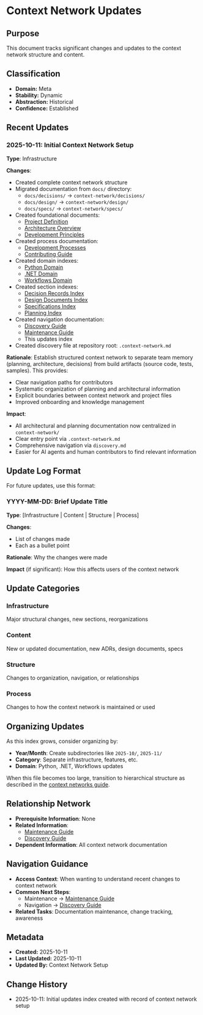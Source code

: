 # Context Network Updates

## Purpose
This document tracks significant changes and updates to the context network structure and content.

## Classification
- **Domain:** Meta
- **Stability:** Dynamic
- **Abstraction:** Historical
- **Confidence:** Established

## Recent Updates

### 2025-10-11: Initial Context Network Setup
**Type**: Infrastructure

**Changes**:
- Created complete context network structure
- Migrated documentation from `docs/` directory:
  - `docs/decisions/` → `context-network/decisions/`
  - `docs/design/` → `context-network/design/`
  - `docs/specs/` → `context-network/specs/`
- Created foundational documents:
  - [Project Definition](../../foundation/project_definition.md)
  - [Architecture Overview](../../foundation/architecture.md)
  - [Development Principles](../../foundation/principles.md)
- Created process documentation:
  - [Development Processes](../../processes/development.md)
  - [Contributing Guide](../../processes/contributing.md)
- Created domain indexes:
  - [Python Domain](../../domains/python/index.md)
  - [.NET Domain](../../domains/dotnet/index.md)
  - [Workflows Domain](../../domains/workflows/index.md)
- Created section indexes:
  - [Decision Records Index](../../decisions/index.md)
  - [Design Documents Index](../../design/index.md)
  - [Specifications Index](../../specs/index.md)
  - [Planning Index](../../planning/index.md)
- Created navigation documentation:
  - [Discovery Guide](../../discovery.md)
  - [Maintenance Guide](../maintenance.md)
  - This updates index
- Created discovery file at repository root: `.context-network.md`

**Rationale**:
Establish structured context network to separate team memory (planning, architecture, decisions) from build artifacts (source code, tests, samples). This provides:
- Clear navigation paths for contributors
- Systematic organization of planning and architectural information
- Explicit boundaries between context network and project files
- Improved onboarding and knowledge management

**Impact**:
- All architectural and planning documentation now centralized in `context-network/`
- Clear entry point via `.context-network.md`
- Comprehensive navigation via `discovery.md`
- Easier for AI agents and human contributors to find relevant information

## Update Log Format

For future updates, use this format:

### YYYY-MM-DD: Brief Update Title
**Type**: [Infrastructure | Content | Structure | Process]

**Changes**:
- List of changes made
- Each as a bullet point

**Rationale**:
Why the changes were made

**Impact** (if significant):
How this affects users of the context network

## Update Categories

### Infrastructure
Major structural changes, new sections, reorganizations

### Content
New or updated documentation, new ADRs, design documents, specs

### Structure
Changes to organization, navigation, or relationships

### Process
Changes to how the context network is maintained or used

## Organizing Updates

As this index grows, consider organizing by:
- **Year/Month**: Create subdirectories like `2025-10/`, `2025-11/`
- **Category**: Separate infrastructure, features, etc.
- **Domain**: Python, .NET, Workflows updates

When this file becomes too large, transition to hierarchical structure as described in the [context networks guide](../../../inbox/context-networks.md#hierarchical-organization-for-growing-sections).

## Relationship Network
- **Prerequisite Information**: None
- **Related Information**:
  - [Maintenance Guide](../maintenance.md)
  - [Discovery Guide](../../discovery.md)
- **Dependent Information**: All context network documentation

## Navigation Guidance
- **Access Context**: When wanting to understand recent changes to context network
- **Common Next Steps**:
  - Maintenance → [Maintenance Guide](../maintenance.md)
  - Navigation → [Discovery Guide](../../discovery.md)
- **Related Tasks**: Documentation maintenance, change tracking, awareness

## Metadata
- **Created:** 2025-10-11
- **Last Updated:** 2025-10-11
- **Updated By:** Context Network Setup

## Change History
- 2025-10-11: Initial updates index created with record of context network setup
